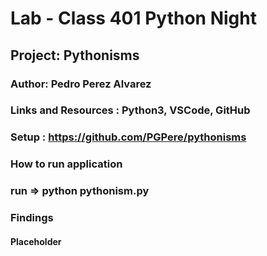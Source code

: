 # Lab - Class 401 Python Night

## Project: Pythonisms

### Author: Pedro Perez Alvarez

### Links and Resources : Python3, VSCode, GitHub

### Setup : <https://github.com/PGPere/pythonisms>

### How to run application  

### run => python pythonism.py

### Findings

#### Placeholder